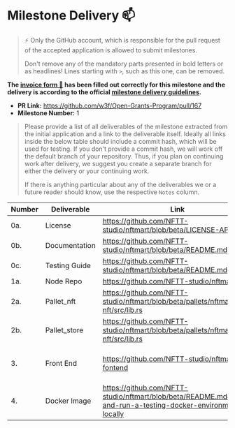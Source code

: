# Milestone Delivery :mailbox:

> ⚡ Only the GitHub account, which is responsible for the pull request of the accepted application is allowed to submit milestones. 
> 
> Don't remove any of the mandatory parts presented in bold letters or as headlines! Lines starting with `>`, such as this one, can be removed.

**The [invoice form :pencil:](https://forms.gle/8Wx7nxtq8fKrsuEz8) has been filled out correctly for this milestone and the delivery is according to the official [milestone delivery guidelines](https://github.com/w3f/General-Grants-Program/blob/master/grants/milestone-deliverables-guidelines.md).**  

* **PR Link:** https://github.com/w3f/Open-Grants-Program/pull/167 
* **Milestone Number:** 1

> Please provide a list of all deliverables of the milestone extracted from the initial application and a link to the deliverable itself. Ideally all links inside the below table should include a commit hash, which will be used for testing. If you don't provide a commit hash, we will work off the default branch of your repository. Thus, if you plan on continuing work after delivery, we suggest you create a separate branch for either the delivery or your continuing work. 
> 
> If there is anything particular about any of the deliverables we or a future reader should know, use the respective `Notes` column.



| **Number** | **Deliverable**        | **Link** | ** Notes **                                            |
| ---------- | ----------------------- |--- | ------------------------------------------------------------ |
| 0a.        | License                | https://github.com/NFTT-studio/nftmart/blob/beta/LICENSE-APACHE2 | Apache License 2.0                                           |
| 0b.        | Documentation          | https://github.com/NFTT-studio/nftmart/blob/beta/README.md | Documents containing the description of whole architecture design for NFTStore. |
| 0c.        | Testing Guide          | https://github.com/NFTT-studio/nftmart/blob/beta/README.md | We will provide a full test suite and guide for  NFT .     |
| 1a.        | Node Repo              | https://github.com/NFTT-studio/nftmart | Complete the deployment of the basic public chain  |
| 2a.        | Pallet_nft             | https://github.com/NFTT-studio/nftmart/blob/beta/pallets/nftmart-nft/src/lib.rs | Complete the development of pallet_nft and realize the ERC721 standard. [Related nft interfaces](#nft) that need to be delivered |
| 2b.        | Pallet_store           | https://github.com/NFTT-studio/nftmart/blob/beta/pallets/nftmart-nft/src/lib.rs | Complete the development of pallet_store . [Related store interfaces](#store) that need to be delivered |
| 3.         | Front End              | https://github.com/NFTT-studio/nftmart-fontend | Complete the development of the basic interactive page, the specific page can refer to: [https://www.figma.com/file/o3N4WbUFlBPX8gXpAl4iBN/NFT](https://www.figma.com/file/o3N4WbUFlBPX8gXpAl4iBN/NFT) |
| 4.         | Docker Image           | https://github.com/NFTT-studio/nftmart/blob/beta/README.md#build-and-run-a-testing-docker-environment-locally | The NFTStore Network docker image contains the POC version running anywhere to verify the idea of the NFTStore. |
